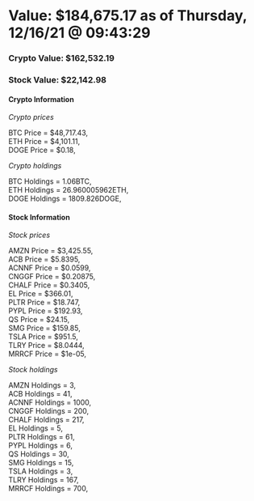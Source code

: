 # Value: $184,675.17 as of Thursday, 12/16/21 @ 09:43:29 

### Crypto Value: $162,532.19

### Stock Value: $22,142.98

#### Crypto Information 
*Crypto prices* 

BTC Price = $48,717.43,  
ETH Price = $4,101.11,  
DOGE Price = $0.18,  


*Crypto holdings* 

BTC Holdings = 1.06BTC,  
ETH Holdings = 26.960005962ETH,  
DOGE Holdings = 1809.826DOGE,  


#### Stock Information 

*Stock prices* 

AMZN Price = $3,425.55,  
ACB Price = $5.8395,  
ACNNF Price = $0.0599,  
CNGGF Price = $0.20875,  
CHALF Price = $0.3405,  
EL Price = $366.01,  
PLTR Price = $18.747,  
PYPL Price = $192.93,  
QS Price = $24.15,  
SMG Price = $159.85,  
TSLA Price = $951.5,  
TLRY Price = $8.0444,  
MRRCF Price = $1e-05,  


*Stock holdings* 

AMZN Holdings = 3,  
ACB Holdings = 41,  
ACNNF Holdings = 1000,  
CNGGF Holdings = 200,  
CHALF Holdings = 217,  
EL Holdings = 5,  
PLTR Holdings = 61,  
PYPL Holdings = 6,  
QS Holdings = 30,  
SMG Holdings = 15,  
TSLA Holdings = 3,  
TLRY Holdings = 167,  
MRRCF Holdings = 700,  


